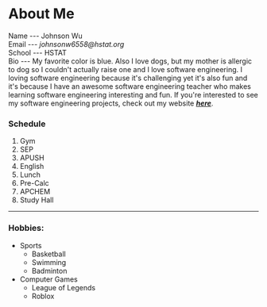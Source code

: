 # About Me  
Name --- Johnson Wu  
Email --- _johnsonw6558@hstat.org_  
School --- HSTAT  
Bio --- My favorite color is blue. Also I love dogs, but my mother is allergic to dog so I couldn't actually raise one and I love software engineering. I loving software engineering because it's challenging yet it's also fun and it's because I have an awesome software engineering teacher who makes learning software engineering interesting and fun. If you're interested to see my software engineering projects, check out my website [**_here_**](https://sites.google.com/a/hstat.org/johnsonw6558sep11/home).  
### Schedule  
1. Gym
2. SEP
3. APUSH
4. English
5. Lunch
6. Pre-Calc
7. APCHEM 
8. Study Hall
---  
### Hobbies:
* Sports
  * Basketball
  * Swimming
  * Badminton
* Computer Games
  * League of Legends
  * Roblox